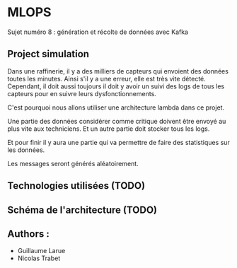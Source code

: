 # MLOPS

Sujet numéro 8 : génération et récolte de données avec Kafka

## Project simulation

Dans une raffinerie, il y a des milliers de capteurs qui envoient des données toutes les minutes.
Ainsi s'il y a une erreur, elle est très vite détecté.
Cependant, il doit aussi toujours il doit y avoir un suivi des logs de tous les capteurs pour en suivre leurs dysfonctionnements.

C'est pourquoi nous allons utiliser une architecture lambda dans ce projet. 

Une partie des données considérer comme critique doivent être envoyé au plus vite aux techniciens.
Et un autre partie doit stocker tous les logs.

Et pour finir il y aura une partie qui va permettre de faire des statistiques sur les données.

Les messages seront générés aléatoirement.

## Technologies utilisées (TODO)


## Schéma de l'architecture (TODO)



## Authors :

- Guillaume Larue
- Nicolas Trabet